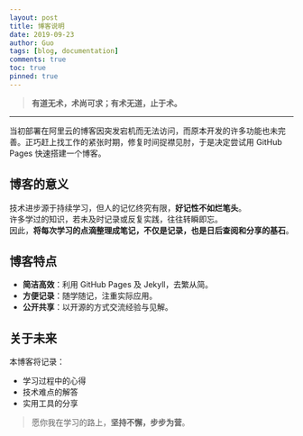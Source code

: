 ```yaml
---
layout: post
title: 博客说明
date: 2019-09-23
author: Guo
tags: [blog, documentation]
comments: true
toc: true
pinned: true
---
```


> **有道无术，术尚可求；有术无道，止于术。**

---

当初部署在阿里云的博客因突发宕机而无法访问，而原本开发的许多功能也未完善。正巧赶上找工作的紧张时期，修复时间捉襟见肘，于是决定尝试用 GitHub Pages 快速搭建一个博客。

<!-- more -->

## 博客的意义

技术进步源于持续学习，但人的记忆终究有限，**好记性不如烂笔头**。  
许多学过的知识，若未及时记录或反复实践，往往转瞬即忘。  
因此，**将每次学习的点滴整理成笔记，不仅是记录，也是日后查阅和分享的基石**。

## 博客特点

- **简洁高效**：利用 GitHub Pages 及 Jekyll，去繁从简。
- **方便记录**：随学随记，注重实际应用。
- **公开共享**：以开源的方式交流经验与见解。

## 关于未来

本博客将记录：
- 学习过程中的心得
- 技术难点的解答
- 实用工具的分享

> 愿你我在学习的路上，**坚持不懈，步步为营**。
